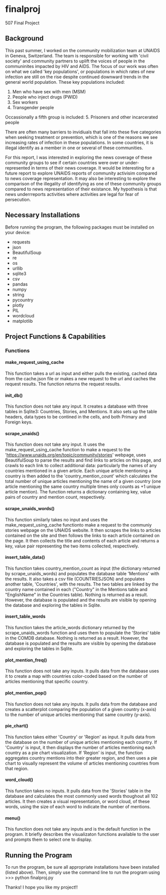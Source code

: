 # finalproj
507 Final Project

## Background
This past summer, I worked on the community mobilization team at UNAIDS in Geneva, Switzerland. The team is responsible for working with 'civil society' and community partners to uplift the voices of people in the communinites impacted by HIV and AIDS. The focus of our work was often on what we called 'key populations', or populations in which rates of new infection are still on the rise despite continued downward trends in the general world population. These key populations included:

1. Men who have sex with men (MSM)
2. People who inject drugs (PWID)
3. Sex workers
4. Transgender people

Occassionally a fifth group is included:
5. Prisoners and other incarcerated people

There are often many barriers to invidiuals that fall into these five categories when seeking treatment or prevention, which is one of the reasons we see increasing rates of infection in these populations. In some countries, it is illegal identify as a member in one or several of these communities. 

For this report, I was interested in exploring the news coverage of these community groups to see if certain countries were over or under-represented in terms of their news coverage. It would be interesting for a future report to explore UNAIDS reports of community activisim compared to news coverage representation. It may also be interesting to explore the comparison of the illegality of identifying as one of these community groups compared to news representation of their existance. My hypothesis is that news underrreports activities where activities are legal for fear of persecution.

## Necessary Installations
Before running the program, the following packages must be installed on your device: 
* requests
* json
* BeautifulSoup
* re
* os
* urllib
* sqlite3
* csv
* pandas
* numpy
* string
* pycountry
* plotly
* PIL
* wordcloud
* matplotlib

## Project Functions & Capabilities

### Functions 

#### make_request_using_cache
This function takes a url as input and either pulls the existing, cached data from the cache.json file or makes a new request to the url and caches the request results. The function returns the request results.

#### init_db()
This function does not take any input. It creates a database with three tables in Sqlite3: Countries, Stories, and Mentions. It also sets up the table headers, data types to be contined in the cells, and both Primary and Foreign keys. 

#### scrape_unaids()
This function does not take any input. It uses the make_request_using_cache function to make a request to the 'https://www.unaids.org/en/topic/community/stories' webpage, uses BeautifulSoup to parse the results and find links to articles on this page, and crawls to each link to collect additional data: particularly the names of any countries mentioned in a given article. Each unique article mentioning a country is then added to the 'country_mention_count' which calculates the total number of unique articles mentioning the name of a given country (one article mentioning the same country multiple times only counts as +1 unique article mention). The function returns a dictionary containing key, value pairs of country and mention count, respectively.

#### scrape_unaids_words()
This function similarly takes no input and uses the make_request_using_cache functionto make a request to the communiy stories webpage on the UNAIDS website. It then scrapes the links to articles contained on the site and then follows the links to each article contained on the page. It then collects the title and contents of each article and returns a key, value pair representing the two items collected, respectively. 

#### insert_table_data()
This function takes country_mention_count as input (the dictionary returned by scrape_unaids_words) and populates the database table 'Mentions' with the results. It also takes a csv file (COUNTRIESJSON) and populates another table, 'Countries', with the results. The two tables are linked by the country name contained in each ("Country" in the Mentions table and "EnglishName" in the Countries table). Nothing is returned as a result. However, the database is populated and the results are visible by opening the database and exploring the tables in Sqlite.

#### insert_table_words
This function takes the article_words dictionary returned by the scrape_unaids_words function and uses them to populate the 'Stories' table in the COMDB database. Nothing is returned as a result. However, the database is populated and the results are visible by opening the database and exploring the tables in Sqlite.

#### plot_mention_freq()
This function does not take any inputs. It pulls data from the database uses it to create a map with countries color-coded based on the number of articles mentioning that specific country. 

#### plot_mention_pop()
This function does not take any inputs. It pulls data from the database and creates a scatterplot comparing the population of a given country (x-axis) to the number of unique articles mentioning that same country (y-axis). 

#### pie_chart()
This function takes either 'Country' or 'Region' as input. It pulls data from the database on the number of unique articles mentioning each country. If 'Country' is input, it then displays the number of articles mentioning each country as a pie chart visualization. If 'Region' is input, the function aggregates country mentions into their greater region, and then uses a pie chart to visually represent the volume of articles mentioning countries from that region.

#### word_cloud()
This function takes no inputs. It pulls data from the 'Stories' table in the database and calculates the most commonly used words thoughout all 102 articles. It then creates a visual representation, or word cloud, of these words, using the size of each word to indicate the number of mentions.

#### menu()
This function does not take any inputs and is the default function in the program. It briefly describes the visualizaton functions available to the user and prompts them to select one to display. 

## Running the Program
To run the program, be sure all appropriate installations have been installed (listed above). Then, simply use the command line to run the program using >>> python finalproj.py

Thanks! I hope you like my project!!
